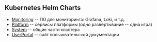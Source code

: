 ## Kubernetes Helm Charts

- [Monitoring](Monitoring/README.md) -- ПО для мониторинга: Grafana, Loki, и т.д.
- [Platform](Platform/README.md) -- сервисы платформы (одно развёртывание -- одна игра)
- [System](System/README.md) -- общие части кластера
- [UserPortal](UserPortal/README.md) -- сайт пользовательской документации
